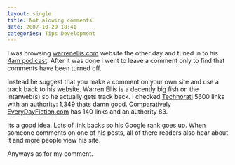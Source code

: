 ```yaml
---
layout: single
title: Not alowing comments 
date: 2007-10-29 18:41
categories: Tips Development
---
```

I was browsing <a href="http://www.warrenellis.com">warrenellis.com</a> website the other day and tuned in to his <a href="http://www.warrenellis.com/?p=5239">4am pod cast</a>.
After it was done I went to leave a comment only to find that comments have been turned off.

Instead he suggest that you make a comment on your own site and use a track back to his website.
Warren Ellis is a decently big fish on the intarweb(s) so he actually gets track back.
I checked <a href="http://technorati.com/blogs/www.warrenellis.com">Technorati</a> 5600 links with an authority: 1,349 thats damn good.
Comparatively <a href="http://www.everydayfiction.com">EveryDayFiction.com</a> has 140 links and an authority 83.

Its a good idea.
Lots of link backs so his Google rank goes up.
When someone comments on one of his posts, all of there readers also hear about it and more people view his site.

Anyways as for my comment.
